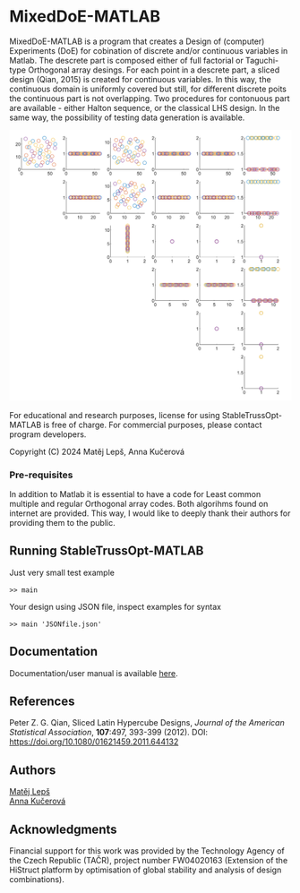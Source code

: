 # MixedDoE-MATLAB


MixedDoE-MATLAB is a program that creates a Design of (computer) Experiments (DoE) for cobination of discrete and/or continuous variables in Matlab. The descrete part is composed either of full factorial or Taguchi-type Orthogonal array desings. For each point in a descrete part, a sliced design (Qian, 2015) is created for continuous variables. In this way, the continuous domain is uniformly covered but still, for different discrete poits the continuous part is not overlapping. Two procedures for contonuous part are available - either Halton sequence, or the classical LHS design. In the same way, the possibility of testing data generation is available. 

![Example-velmi-maly](Example-velmi-maly.png)


For educational and research purposes, license for using StableTrussOpt-MATLAB is free of charge.
For commercial purposes, please contact program developers.


Copyright (C) 2024 Matěj Lepš, Anna Kučerová

### Pre-requisites

In addition to Matlab it is essential to have a code for Least common multiple and regular Orthogonal array codes. Both algorihms found on internet are provided. This way, I would like to deeply thank their authors for providing them to the public. 

## Running StableTrussOpt-MATLAB
Just very small test example
```
>> main 
```

Your design using JSON file, inspect examples for syntax
```
>> main 'JSONfile.json'
```
## Documentation
Documentation/user manual is available [here](.pdf).


## References
Peter Z. G. Qian,  Sliced Latin Hypercube Designs, <i>Journal of the American Statistical Association</i>, <b>107</b>:497, 393-399 (2012). DOI: https://doi.org/10.1080/01621459.2011.644132


## Authors
[Matěj Lepš](mailto:matej.leps@fsv.cvut.cz) <br/>
[Anna Kučerová](mailto:anna.kucerova@cvut.cz) <br/>

## Acknowledgments
Financial support for this work was provided by the Technology Agency of the Czech Republic (TAČR), project number FW04020163 (Extension of the HiStruct platform by optimisation of global stability and analysis of design
combinations).